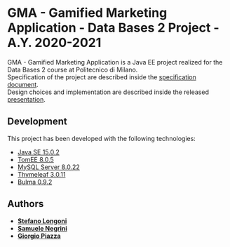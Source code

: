 # GMA - Gamified Marketing Application - Data Bases 2 Project - A.Y. 2020-2021
GMA - Gamified Marketing Application is a Java EE project realized for the Data Bases 2 course at Politecnico di Milano.\
Specification of the project are described inside the [specification document](Assignment/specification.pdf).\
Design choices and implementation are described inside the released [presentation](Assignment/presentation.pdf).

## Development
This project has been developed with the following technologies:
* [Java SE 15.0.2](https://www.oracle.com/java/)
* [TomEE 8.0.5](http://tomee.apache.org/)
* [MySQL Server 8.0.22](https://www.mysql.com/)
* [Thymeleaf 3.0.11](https://www.thymeleaf.org/)
* [Bulma 0.9.2](https://bulma.io/)

## Authors
* [__Stefano Longoni__](https://github.com/stephlongoni)
* [__Samuele Negrini__](https://github.com/snegrini)
* [__Giorgio Piazza__](https://github.com/giorgiopiazza)
